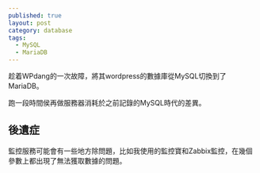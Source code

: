 ```yaml
---
published: true
layout: post
category: database
tags: 
  - MySQL
  - MariaDB
---
```


趁着WPdang的一次故障，將其wordpress的數據庫從MySQL切換到了MariaDB。

跑一段時間侯再做服務器消耗於之前記錄的MySQL時代的差異。

## 後遺症

監控服務可能會有一些地方除問題，比如我使用的監控寶和Zabbix監控，在幾個參數上都出現了無法獲取數據的問題。
